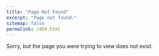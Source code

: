 ```yaml
---
title: "Page Not Found"
excerpt: "Page not found."
sitemap: false
permalink: /404.html
---
```



Sorry, but the page you were trying to view does not exist.
